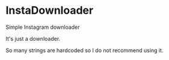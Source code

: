 # InstaDownloader
Simple Instagram downloader

It's just a downloader.

So many strings are hardcoded so I do not recommend using it.
